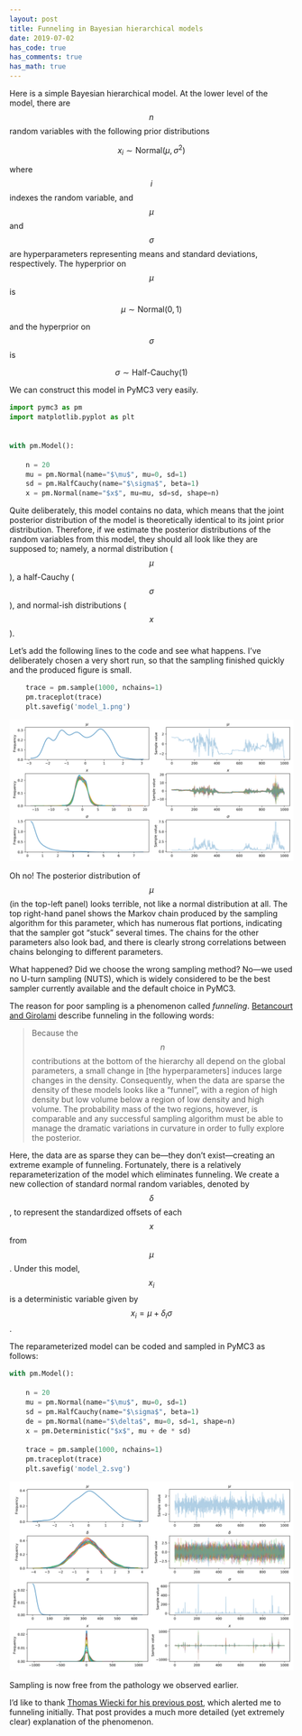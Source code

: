 ```yaml
---
layout: post
title: Funneling in Bayesian hierarchical models
date: 2019-07-02
has_code: true
has_comments: true
has_math: true
---
```


Here is a simple Bayesian hierarchical model. At the lower level of the model, there are $$n$$ random variables with the
following prior distributions

$$\begin{equation}
x_i\sim\textrm{Normal}\left(\mu,\sigma^2\right)
\end{equation}
$$
 
where $$i$$ indexes the random variable, and $$\mu$$ and $$\sigma$$ are hyperparameters representing means and standard
deviations, respectively. The hyperprior on $$\mu$$ is 

$$\begin{equation}\mu\sim\textrm{Normal}\left(0,1\right)\end{equation}$$

and the hyperprior on $$\sigma$$ is

$$\begin{equation}\sigma\sim\textrm{Half-Cauchy}\left(1\right)\end{equation}$$

We can construct this model in PyMC3 very easily.

```python
import pymc3 as pm
import matplotlib.pyplot as plt


with pm.Model():

    n = 20
    mu = pm.Normal(name="$\mu$", mu=0, sd=1)
    sd = pm.HalfCauchy(name="$\sigma$", beta=1)
    x = pm.Normal(name="$x$", mu=mu, sd=sd, shape=n)
```

Quite deliberately, this model contains no data, which means that the joint posterior distribution of the model is
theoretically identical to its joint prior distribution. Therefore, if we estimate the posterior distributions of the
random variables from this model, they should all look like they are supposed to; namely, a normal distribution
($$\mu$$), a half-Cauchy ($$\sigma$$), and normal-ish distributions ($$x$$).

Let’s add the following lines to the code and see what happens. I’ve deliberately chosen a very short run, so that the
sampling finished quickly and the produced figure is small.

```python
    trace = pm.sample(1000, nchains=1)
    pm.traceplot(trace)
    plt.savefig('model_1.png')
```

![](/assets/images/funnel_example_model_1.svg) 

Oh no! The posterior distribution of $$\mu$$ (in the top-left panel) looks terrible, not like a normal distribution at
all. The top right-hand panel shows the Markov chain produced by the sampling algorithm for this parameter, which has
numerous flat portions, indicating that the sampler got “stuck” several times. The chains for the other parameters also
look bad, and there is clearly strong correlations between chains belonging to different parameters.

What happened? Did we choose the wrong sampling method? No—we used no U-turn sampling (NUTS), which is widely considered
to be the best sampler currently available and the default choice in PyMC3.

The reason for poor sampling is a phenomenon called _funneling_.
[Betancourt and Girolami](https://arxiv.org/pdf/1312.0906.pdf) describe funneling in the following words:

> Because the $$n$$ contributions at the bottom of the hierarchy all depend on the global parameters, a small change in
[the hyperparameters] induces large changes in the density. Consequently, when the data are sparse the density of these
models looks like a “funnel”, with a region of high density but low volume below a region of low density and high
volume. The probability mass of the two regions, however, is comparable and any successful sampling algorithm must be
able to manage the dramatic variations in curvature in order to fully explore the posterior.

Here, the data are as sparse they can be—they don’t exist—creating an extreme example of funneling.  Fortunately, there
is a relatively reparameterization of the model which eliminates funneling. We create a new collection of standard
normal random variables, denoted by $$\delta$$, to represent the standardized offsets of each $$x$$ from $$\mu$$. Under
this model, $$x_i$$ is a deterministic variable given by $$x_i=\mu+\delta_i\sigma$$.

The reparameterized model can be coded and sampled in PyMC3 as follows:

```python
with pm.Model():

    n = 20
    mu = pm.Normal(name="$\mu$", mu=0, sd=1)
    sd = pm.HalfCauchy(name="$\sigma$", beta=1)
    de = pm.Normal(name="$\delta$", mu=0, sd=1, shape=n)
    x = pm.Deterministic("$x$", mu + de * sd)

    trace = pm.sample(1000, nchains=1)
    pm.traceplot(trace)
    plt.savefig('model_2.svg')
```

![](/assets/images/funnel_example_model_2.svg) 

Sampling is now free from the pathology we observed earlier.

I’d like to thank
[Thomas Wiecki for his previous post](https://twiecki.io/blog/2017/02/08/bayesian-hierchical-non-centered/), which
alerted me to funneling initially. That post provides a much more detailed (yet extremely clear) explanation of
the phenomenon.



